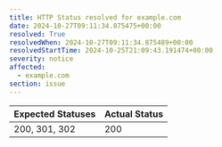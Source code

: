 ```yaml
---
title: HTTP Status resolved for example.com
date: 2024-10-27T09:11:34.875475+00:00
resolved: True
resolvedWhen: 2024-10-27T09:11:34.875489+00:00
resolvedStartTime: 2024-10-25T21:09:43.191474+00:00
severity: notice
affected:
  - example.com
section: issue
---
```


| Expected Statuses | Actual Status  |
|-------------------|----------------|
| 200, 301, 302 | 200 |
